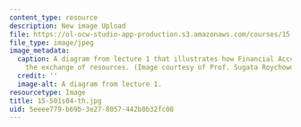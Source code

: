 ```yaml
---
content_type: resource
description: New image Upload
file: https://ol-ocw-studio-app-production.s3.amazonaws.com/courses/15-501-introduction-to-financial-and-managerial-accounting-spring-2004/5eeee779b69b3e278057442b0b32fc08_15-501s04-th.jpg
file_type: image/jpeg
image_metadata:
  caption: A diagram from lecture 1 that illustrates how Financial Accounting promotes
    the exchange of resources. (Image courtesy of Prof. Sugata Roychowdhury.)
  credit: ''
  image-alt: A diagram from lecture 1.
resourcetype: Image
title: 15-501s04-th.jpg
uid: 5eeee779-b69b-3e27-8057-442b0b32fc08
---
```

